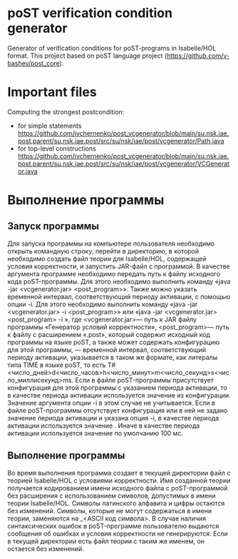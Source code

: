 # poST verification condition generator
Generator of verification conditions for poST-programs in Isabelle/HOL format. This project based on poST language project (https://github.com/v-bashev/post_core).
# Important files
Computing the strongest postcondition:
- for simple statements https://github.com/ivchernenko/post_vcgenerator/blob/main/su.nsk.iae.post.parent/su.nsk.iae.post/src/su/nsk/iae/post/vcgenerator/Path.java
- for top-level constructions https://github.com/ivchernenko/post_vcgenerator/blob/main/su.nsk.iae.post.parent/su.nsk.iae.post/src/su/nsk/iae/post/vcgenerator/VCGenerator.java

# Выполнение программы
## Запуск программы
Для запуска программы на компьютере пользователя необходимо открыть командную строку, перейти в директорию, в которой необходимо создать файл теории для Isabelle/HOL, содержащей условия корректности, и запустить JAR-файл с программой. В качестве аргумента программе необходимо передать путь к файлу исходного кода poST-программы. Для этого необходимо выполнить команду «java -jar <vcgenerator.jar> <post_program>». Также можно указать временной интервал, соответствующий периоду активации, с помощью опции -i. Для этого необходимо выполнить команду «java -jar <vcgenerator.jar> -i <interval> <post_program>» или «java -jar <vcgenerator.jar> <post_program> -i <interval>», где <vcgenerator.jar>— путь к JAR файлу программы «Генератор условий корректности», <post_program>— путь к файлу с расширением «.post», который содержит исходный код программы на языке poST, а также может содержать конфигурацию для этой программы, <interval>— временной интервал, соответствующий периоду активации, указывается в таком же формате, как литералы типа TIME в языке poST, то есть T#<число_дней>d<число_часов>h<число_минут>m<число_секунд>s<число_миллисекунд>ms.
Если в файле poST-программы присутствует конфигурация для этой программы с указанием периода активации, то в качестве периода активации используется значение из конфигурации. Значение аргумента опции -i в этом случае не учитывается. Если в файле poST-программы отсутствует конфигурация или в ней не задано значение периода активации и указана опция -i, в качестве периода активации используется значение <interval>. Иначе в качестве периода активации используется значение по умолчанию 100 мс.
## Выполнение программы
Во время выполнения программа создает в текущей директории файл с теорией Isabelle/HOL с условиями корректности. Имя созданной теории получается кодированием имени исходного файла с poST-программой без расширения с использованием символов, допустимых в имени теории Isabelle/HOL. Символы латинского алфавита и цифры остаются без изменений. Символы, которые не могут содержаться в имени теории, заменяются на _<ASCII  код символа>.
В случае наличия синтаксических ошибок в poST-программе пользователю выдаются сообщения об ошибках и условия корректности не генерируются. Если в текущей директории есть файл теории с таким же именем, он остается без изменений. 

